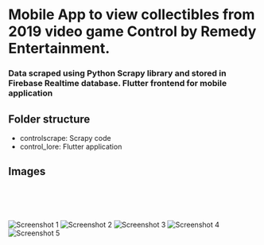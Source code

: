 # Mobile App to view collectibles from 2019 video game Control by Remedy Entertainment.

### Data scraped using Python Scrapy library and stored in Firebase Realtime database. Flutter frontend for mobile application

## Folder structure

- controlscrape: Scrapy code
- control_lore: Flutter application

## Images
<br></br>
<br></br>
![Screenshot 1](Control_collectibles_app/images/Screenshot_1678166339.png)
![Screenshot 2](Control_collectibles_app/images/Screenshot_1678166348.png)
![Screenshot 3](Control_collectibles_app/images/Screenshot_1678166356.png)
![Screenshot 4](Control_collectibles_app/images/Screenshot_1678166367.png)
![Screenshot 5](Control_collectibles_app/images/Screenshot_1678166382.png)